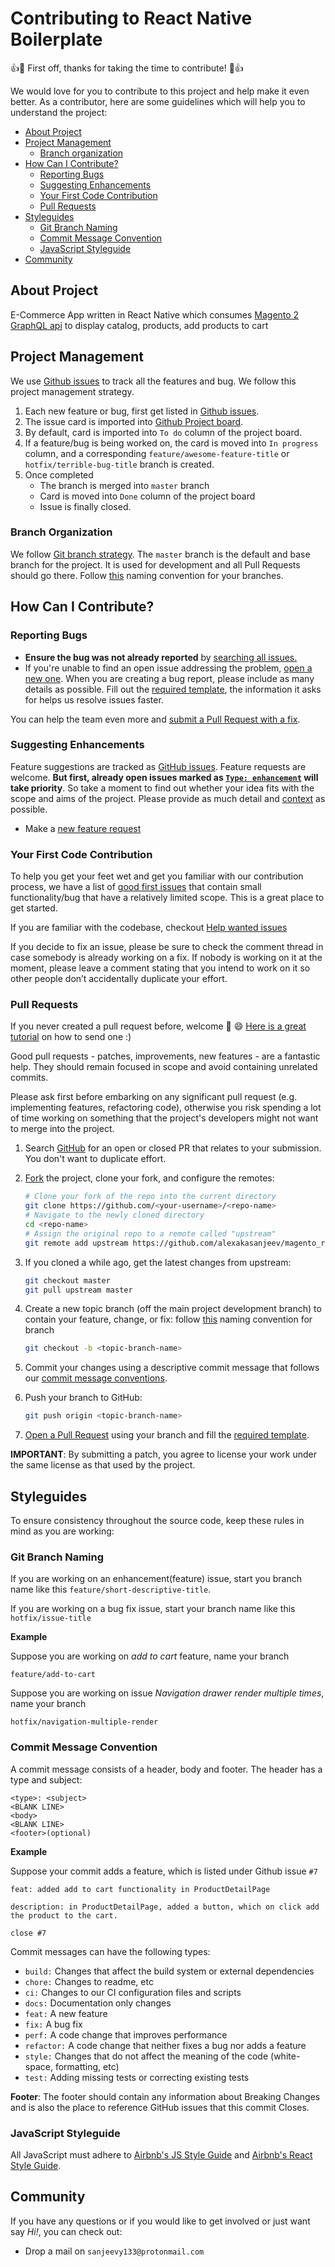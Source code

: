 # Contributing to React Native Boilerplate

:+1::tada: First off, thanks for taking the time to contribute! :tada::+1:

We would love for you to contribute to this project and help make it even better. As a contributor, here are some guidelines which will help you to understand the project:

 - [About Project](#about)
 - [Project Management](#management)
    - [Branch organization](#branch)
 - [How Can I Contribute?](#contribute)
   - [Reporting Bugs](#issue)
   - [Suggesting Enhancements](#feature)
   - [Your First Code Contribution](#first-contribution)
   - [Pull Requests](#pull-requests)
 - [Styleguides](#rules)
   - [Git Branch Naming](#branch-styleguide)
   - [Commit Message Convention](#commit)
   - [JavaScript Styleguide](#javascript-styleguide)
 - [Community](#community)

## <a name="about"></a> About Project

E-Commerce App written in React Native which consumes [Magento 2 GraphQL api](https://devdocs.magento.com/guides/v2.4/graphql/) to display catalog, products, add products to cart

## <a name="management"></a> Project Management

We use [Github issues](https://github.com/alexakasanjeev/magento_react_native_graphql/issues) to track all the features and bug. We follow this project management strategy.

1. Each new feature or bug, first get listed in [Github issues](https://github.com/alexakasanjeev/magento_react_native_graphql/issues).
2. The issue card is imported into [Github Project board](https://github.com/alexakasanjeev/magento_react_native_graphql/projects/1).
3. By default, card is imported into `To do` column of the project board.
4. If a feature/bug is being worked on, the card is moved into `In progress` column, and a corresponding `feature/awesome-feature-title` or `hotfix/terrible-bug-title` branch is created.
5. Once completed
   * The branch is merged into `master` branch 
   * Card is moved into `Done` column of the project board
   * Issue is finally closed.

### <a name="branch"></a> Branch Organization

We follow [Git branch strategy](https://www.youtube.com/watch?v=aJnFGMclhU8). The `master` branch is the default and base branch for the project. It is used for development and all Pull Requests should go there. Follow [this](#branch-styleguide) naming convention for your branches.

## <a name="contribute"></a> How Can I Contribute?

### <a name="issue"></a> Reporting Bugs

- **Ensure the bug was not already reported** by [searching all issues.](https://github.com/alexakasanjeev/magento_react_native_graphql/issues)
- If you're unable to find an open issue addressing the problem, [open a new one](https://github.com/alexakasanjeev/magento_react_native_graphql/issues/new?labels=bug&template=bug_report.md&title=). When you are creating a bug report, please include as many details as possible. Fill out the [required template](../.github/ISSUE_TEMPLATE/bug_report.md), the information it asks for helps us resolve issues faster.

You can help the team even more and [submit a Pull Request with a fix](#pull-requests).

### <a name="feature"></a> Suggesting Enhancements

Feature suggestions are tracked as [GitHub issues](https://github.com/alexakasanjeev/magento_react_native_graphql/issues). Feature requests are welcome. **But first, already open issues marked as [`Type: enhancement`](https://github.com/alexakasanjeev/magento_react_native_graphql/issues?q=is%3Aopen+is%3Aissue+label%3A%22Type%3A+Enhancement%22) will take priority**. So take a moment to find out whether your idea fits with the scope and aims of the project. Please provide as much detail and [context](../.github/ISSUE_TEMPLATE/feature_request.md) as possible.

- Make a [new feature request](https://github.com/alexakasanjeev/magento_react_native_graphql/issues/new?&labels=enhancement&template=feature_request.md&title=)

### <a name="first-contribution"></a> Your First Code Contribution

To help you get your feet wet and get you familiar with our contribution process, we have a list of [good first issues](https://github.com/alexakasanjeev/magento_react_native_graphql/issues?q=is%3Aopen+is%3Aissue+label%3A%22good+first+issue%22) that contain small functionality/bug that have a relatively limited scope. This is a great place to get started.

If you are familiar with the codebase, checkout [Help wanted issues](https://github.com/alexakasanjeev/magento_react_native_graphql/issues?q=is%3Aopen+is%3Aissue+label%3A%22help+wanted%22)

If you decide to fix an issue, please be sure to check the comment thread in case somebody is already working on a fix. If nobody is working on it at the moment, please leave a comment stating that you intend to work on it so other people don’t accidentally duplicate your effort.

### <a name="pull-requests"></a> Pull Requests

If you never created a pull request before, welcome :tada: :smile: [Here is a great tutorial](https://egghead.io/series/how-to-contribute-to-an-open-source-project-on-github) on how to send one :)

Good pull requests - patches, improvements, new features - are a fantastic help. They should remain focused in scope and avoid containing unrelated commits.

Please ask first before embarking on any significant pull request (e.g. implementing features, refactoring code), otherwise you risk spending a lot of time working on something that the project's developers might not want to merge into the project.

1. Search [GitHub](https://github.com/alexakasanjeev/magento_react_native_graphql/pulls) for an open or closed PR that relates to your submission. You don't want to duplicate effort.

2. [Fork](http://help.github.com/fork-a-repo/) the project, clone your fork, and configure the remotes:

    ```bash
    # Clone your fork of the repo into the current directory
    git clone https://github.com/<your-username>/<repo-name>
    # Navigate to the newly cloned directory
    cd <repo-name>
    # Assign the original repo to a remote called "upstream"
    git remote add upstream https://github.com/alexakasanjeev/magento_react_native_graphql.git
    ```

3. If you cloned a while ago, get the latest changes from upstream:

    ```bash
    git checkout master
    git pull upstream master
    ```

4. Create a new topic branch (off the main project development branch) to contain your feature, change, or fix: follow [this](#branch-styleguide) naming convention for branch

    ```bash
    git checkout -b <topic-branch-name>
    ```

5. Commit your changes using a descriptive commit message that follows our [commit message conventions](#commit).

6. Push your branch to GitHub:

    ```bash
    git push origin <topic-branch-name>
    ```

7. [Open a Pull Request](https://help.github.com/articles/using-pull-requests/) using your branch and fill the [required template](../.github/pull_request_template.md).

**IMPORTANT**: By submitting a patch, you agree to license your work under the same license as that used by the project.


## <a name="rules"></a> Styleguides

To ensure consistency throughout the source code, keep these rules in mind as you are working:

### <a name="branch-styleguide"></a> Git Branch Naming

If you are working on an enhancement(feature) issue, start you branch name like this `feature/short-descriptive-title`.

If you are working on a bug fix issue, start your branch name like this `hotfix/issue-title`

**Example**

Suppose you are working on *add to cart* feature, name your branch

```
feature/add-to-cart
```

Suppose you are working on issue *Navigation drawer render multiple times*, name your branch

```
hotfix/navigation-multiple-render
```

### <a name="commit"></a> Commit Message Convention

A commit message consists of a header, body and footer. The header has a type and subject:

```
<type>: <subject>
<BLANK LINE>
<body>
<BLANK LINE>
<footer>(optional)
```

**Example**

Suppose your commit adds a feature, which is listed under Github issue `#7`

```
feat: added add to cart functionality in ProductDetailPage

description: in ProductDetailPage, added a button, which on click add the product to the cart.

close #7
```

Commit messages can have the following types:

- `build:` Changes that affect the build system or external dependencies
- `chore:` Changes to readme, etc
- `ci:` Changes to our CI configuration files and scripts
- `docs:` Documentation only changes
- `feat:` A new feature
- `fix:` A bug fix
- `perf:` A code change that improves performance
- `refactor:` A code change that neither fixes a bug nor adds a feature
- `style:` Changes that do not affect the meaning of the code (white-space, formatting, etc)
- `test:` Adding missing tests or correcting existing tests

**Footer**: The footer should contain any information about Breaking Changes and is also the place to reference GitHub issues that this commit Closes.

### <a name="javascript-styleguide"></a> JavaScript Styleguide

All JavaScript must adhere to [Airbnb's JS Style Guide](https://github.com/airbnb/javascript) and [Airbnb's React Style Guide](https://github.com/airbnb/javascript/tree/master/react).

## <a name="community"></a> Community

If you have any questions or if you would like to get involved or just want say *Hi!*, you can check out:
 
 - Drop a mail on `sanjeevy133@protonmail.com`
